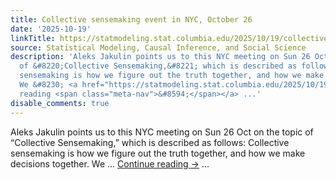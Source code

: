 ```yaml
---
title: Collective sensemaking event in NYC, October 26
date: '2025-10-19'
linkTitle: https://statmodeling.stat.columbia.edu/2025/10/19/collective-sensemaking-event-in-nyc-october-26/
source: Statistical Modeling, Causal Inference, and Social Science
description: 'Aleks Jakulin points us to this NYC meeting on Sun 26 Oct on the topic
  of &#8220;Collective Sensemaking,&#8221; which is described as follows: Collective
  sensemaking is how we figure out the truth together, and how we make decisions together.
  ​We &#8230; <a href="https://statmodeling.stat.columbia.edu/2025/10/19/collective-sensemaking-event-in-nyc-october-26/">Continue
  reading <span class="meta-nav">&#8594;</span></a> ...'
disable_comments: true
---
```

Aleks Jakulin points us to this NYC meeting on Sun 26 Oct on the topic of &#8220;Collective Sensemaking,&#8221; which is described as follows: Collective sensemaking is how we figure out the truth together, and how we make decisions together. ​We &#8230; <a href="https://statmodeling.stat.columbia.edu/2025/10/19/collective-sensemaking-event-in-nyc-october-26/">Continue reading <span class="meta-nav">&#8594;</span></a> ...